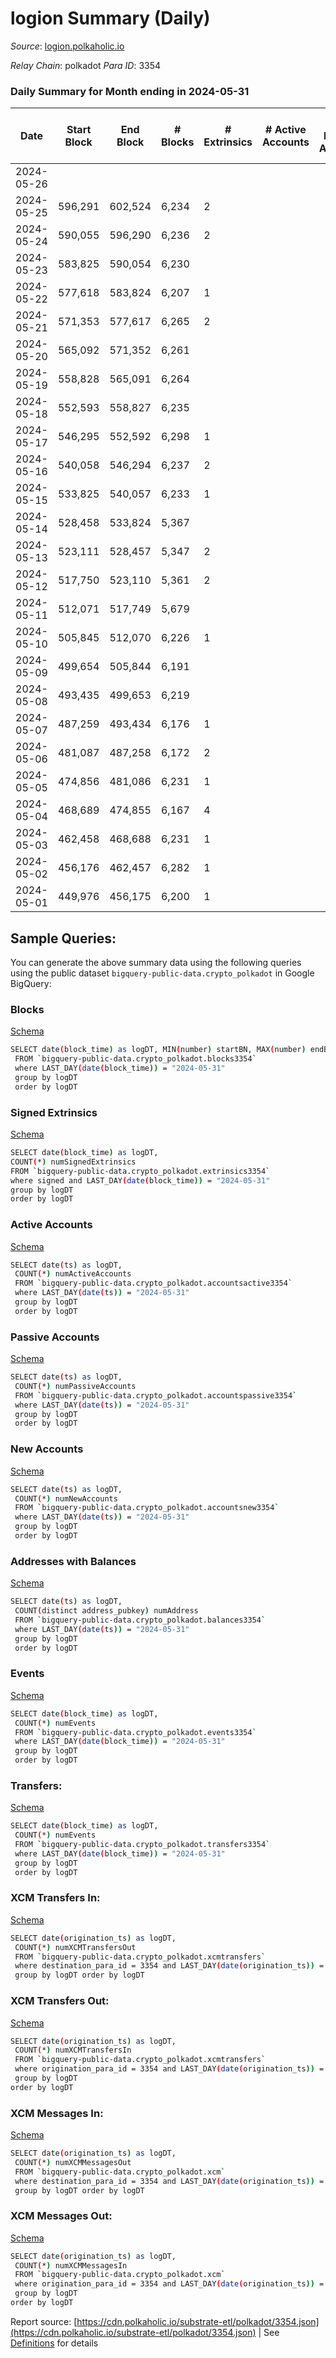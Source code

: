 # logion Summary (Daily)

_Source_: [logion.polkaholic.io](https://logion.polkaholic.io)

*Relay Chain*: polkadot
*Para ID*: 3354



### Daily Summary for Month ending in 2024-05-31


| Date    | Start Block | End Block | # Blocks | # Extrinsics | # Active Accounts | # Passive Accounts | # New Accounts | # Addresses | # Events  | # Transfers ($USD) | # XCM Transfers In ($USD) | # XCM Transfers Out ($USD) | # XCM In | # XCM Out | Issues |
|---------|-------------|-----------|----------|--------------|-------------------|--------------------|----------------|-------------|-----------|--------------------|---------------------------|----------------------------|----------|-----------|--------|
| 2024-05-26 |  |  |  |  |  |  |  |  |  |   |   |   |  |  |  |
| 2024-05-25 | 596,291 | 602,524 | 6,234 | 2 |  |  |  | 414 | 81,079 |   |   |   |  |  |  |
| 2024-05-24 | 590,055 | 596,290 | 6,236 | 2 |  |  |  | 414 | 81,106 |   |   |   |  |  |  |
| 2024-05-23 | 583,825 | 590,054 | 6,230 |  |  |  |  | 414 | 80,993 |   |   |   |  |  |  |
| 2024-05-22 | 577,618 | 583,824 | 6,207 | 1 |  |  |  | 414 | 80,715 |   |   |   |  |  |  |
| 2024-05-21 | 571,353 | 577,617 | 6,265 | 2 |  |  |  | 414 | 81,482 |   |   |   |  |  |  |
| 2024-05-20 | 565,092 | 571,352 | 6,261 |  |  |  |  | 414 | 81,403 |   |   |   |  |  |  |
| 2024-05-19 | 558,828 | 565,091 | 6,264 |  |  |  |  | 414 | 81,441 |   |   |   |  |  |  |
| 2024-05-18 | 552,593 | 558,827 | 6,235 |  |  |  |  | 414 | 81,065 |   |   |   |  |  |  |
| 2024-05-17 | 546,295 | 552,592 | 6,298 | 1 |  |  |  | 414 | 81,897 |   |   |   |  |  |  |
| 2024-05-16 | 540,058 | 546,294 | 6,237 | 2 |  |  |  | 414 | 81,113 | 1  |   |   |  |  |  |
| 2024-05-15 | 533,825 | 540,057 | 6,233 | 1 |  |  |  | 413 | 81,053 |   |   |   |  |  |  |
| 2024-05-14 | 528,458 | 533,824 | 5,367 |  |  |  |  | 413 | 69,780 |   |   |   |  |  |  |
| 2024-05-13 | 523,111 | 528,457 | 5,347 | 2 |  |  |  | 413 | 69,548 |   |   |   |  |  |  |
| 2024-05-12 | 517,750 | 523,110 | 5,361 | 2 |  |  |  | 413 | 69,731 | 1  |   |   |  |  |  |
| 2024-05-11 | 512,071 | 517,749 | 5,679 |  |  |  |  | 412 | 73,830 |   |   |   |  |  |  |
| 2024-05-10 | 505,845 | 512,070 | 6,226 | 1 |  |  |  | 412 | 80,961 |   |   |   |  |  |  |
| 2024-05-09 | 499,654 | 505,844 | 6,191 |  |  |  |  | 412 | 80,493 |   |   |   |  |  |  |
| 2024-05-08 | 493,435 | 499,653 | 6,219 |  |  |  |  | 412 | 80,856 |   |   |   |  |  |  |
| 2024-05-07 | 487,259 | 493,434 | 6,176 | 1 |  |  |  | 412 | 80,312 |   |   |   |  |  |  |
| 2024-05-06 | 481,087 | 487,258 | 6,172 | 2 |  |  |  | 412 | 80,274 | 1  |   |   |  |  |  |
| 2024-05-05 | 474,856 | 481,086 | 6,231 | 1 |  |  |  | 411 | 81,027 |   |   |   |  |  |  |
| 2024-05-04 | 468,689 | 474,855 | 6,167 | 4 |  |  |  | 411 | 80,230 |   |   |   |  |  |  |
| 2024-05-03 | 462,458 | 468,688 | 6,231 | 1 |  |  |  | 411 | 81,027 |   |   |   |  |  |  |
| 2024-05-02 | 456,176 | 462,457 | 6,282 | 1 |  |  |  | 411 | 81,689 |   |   |   |  |  |  |
| 2024-05-01 | 449,976 | 456,175 | 6,200 | 1 |  |  |  | 411 | 80,624 |   |   |   |  |  |  |

## Sample Queries:
You can generate the above summary data using the following queries using the public dataset `bigquery-public-data.crypto_polkadot` in Google BigQuery:


### Blocks 

[Schema](https://github.com/colorfulnotion/substrate-etl/blob/main/schema/blocks.json)

```bash
SELECT date(block_time) as logDT, MIN(number) startBN, MAX(number) endBN, COUNT(*) numBlocks 
 FROM `bigquery-public-data.crypto_polkadot.blocks3354`  
 where LAST_DAY(date(block_time)) = "2024-05-31" 
 group by logDT 
 order by logDT
```

### Signed Extrinsics 

[Schema](https://github.com/colorfulnotion/substrate-etl/blob/main/schema/extrinsics.json)

```bash
SELECT date(block_time) as logDT, 
COUNT(*) numSignedExtrinsics 
FROM `bigquery-public-data.crypto_polkadot.extrinsics3354`  
where signed and LAST_DAY(date(block_time)) = "2024-05-31" 
group by logDT 
order by logDT
```

### Active Accounts 

[Schema](https://github.com/colorfulnotion/substrate-etl/blob/main/schema/accountsactive.json)

```bash
SELECT date(ts) as logDT, 
 COUNT(*) numActiveAccounts 
 FROM `bigquery-public-data.crypto_polkadot.accountsactive3354` 
 where LAST_DAY(date(ts)) = "2024-05-31" 
 group by logDT 
 order by logDT
```

### Passive Accounts 

[Schema](https://github.com/colorfulnotion/substrate-etl/blob/main/schema/accountspassive.json)

```bash
SELECT date(ts) as logDT, 
 COUNT(*) numPassiveAccounts 
 FROM `bigquery-public-data.crypto_polkadot.accountspassive3354` 
 where LAST_DAY(date(ts)) = "2024-05-31" 
 group by logDT 
 order by logDT
```

### New Accounts 

[Schema](https://github.com/colorfulnotion/substrate-etl/blob/main/schema/accountsnew.json)

```bash
SELECT date(ts) as logDT, 
 COUNT(*) numNewAccounts 
 FROM `bigquery-public-data.crypto_polkadot.accountsnew3354` 
 where LAST_DAY(date(ts)) = "2024-05-31" 
 group by logDT
 order by logDT
```

### Addresses with Balances 

[Schema](https://github.com/colorfulnotion/substrate-etl/blob/main/schema/balances.json)

```bash
SELECT date(ts) as logDT,
 COUNT(distinct address_pubkey) numAddress 
 FROM `bigquery-public-data.crypto_polkadot.balances3354` 
 where LAST_DAY(date(ts)) = "2024-05-31" 
 group by logDT 
 order by logDT
```

### Events 

[Schema](https://github.com/colorfulnotion/substrate-etl/blob/main/schema/events.json)

```bash
SELECT date(block_time) as logDT, 
 COUNT(*) numEvents 
 FROM `bigquery-public-data.crypto_polkadot.events3354` 
 where LAST_DAY(date(block_time)) = "2024-05-31" 
 group by logDT 
 order by logDT
```

### Transfers:

[Schema](https://github.com/colorfulnotion/substrate-etl/blob/main/schema/transfers.json)

```bash
SELECT date(block_time) as logDT, 
 COUNT(*) numEvents 
 FROM `bigquery-public-data.crypto_polkadot.transfers3354` 
 where LAST_DAY(date(block_time)) = "2024-05-31" 
 group by logDT 
 order by logDT
```

### XCM Transfers In: 

[Schema](https://github.com/colorfulnotion/substrate-etl/blob/main/schema/xcmtransfers.json)

```bash
SELECT date(origination_ts) as logDT, 
 COUNT(*) numXCMTransfersOut 
 FROM `bigquery-public-data.crypto_polkadot.xcmtransfers` 
 where destination_para_id = 3354 and LAST_DAY(date(origination_ts)) = "2024-05-31" 
 group by logDT order by logDT
```

### XCM Transfers Out: 

[Schema](https://github.com/colorfulnotion/substrate-etl/blob/main/schema/xcmtransfers.json)

```bash
SELECT date(origination_ts) as logDT, 
 COUNT(*) numXCMTransfersIn 
 FROM `bigquery-public-data.crypto_polkadot.xcmtransfers` 
 where origination_para_id = 3354 and LAST_DAY(date(origination_ts)) = "2024-05-31" 
 group by logDT 
order by logDT
```

### XCM Messages In: 

[Schema](https://github.com/colorfulnotion/substrate-etl/blob/main/schema/xcm.json)

```bash
SELECT date(origination_ts) as logDT, 
 COUNT(*) numXCMMessagesOut 
 FROM `bigquery-public-data.crypto_polkadot.xcm` 
 where destination_para_id = 3354 and LAST_DAY(date(origination_ts)) = "2024-05-31" 
 group by logDT order by logDT
```

### XCM Messages Out: 

[Schema](https://github.com/colorfulnotion/substrate-etl/blob/main/schema/xcm.json)

```bash
SELECT date(origination_ts) as logDT, 
 COUNT(*) numXCMMessagesIn 
 FROM `bigquery-public-data.crypto_polkadot.xcm` 
 where origination_para_id = 3354 and LAST_DAY(date(origination_ts)) = "2024-05-31" 
 group by logDT 
order by logDT
```


Report source: [https://cdn.polkaholic.io/substrate-etl/polkadot/3354.json](https://cdn.polkaholic.io/substrate-etl/polkadot/3354.json) | See [Definitions](/DEFINITIONS.md) for details
